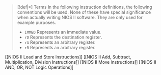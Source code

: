 >[!def|*] Terms
>In the following instruction definitions, the following conventions will be used. None of these have special significance when actually writing NIOS II software. They are only used for example purposes.
> - `IMMED` Represents an immediate value.
> - `rD` Represents the destination register.
> - `rA` Represents an arbitrary register.
> - `rB` Represents an arbitrary register.

[[NIOS II Load and Store Instructions]]
[[NIOS II Add, Subtract, Multiplication, Division Instructions]]
[[NIOS II Move Instructions]]
[[NIOS II AND, OR, NOT Logic Operations]]

